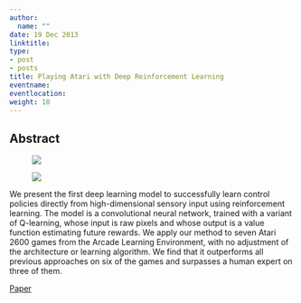 ```yaml
---
author:
  name: ""
date: 19 Dec 2013
linktitle:
type:
- post
- posts
title: Playing Atari with Deep Reinforcement Learning
eventname:
eventlocation:  
weight: 10
---
```


## Abstract
<figure>
  <img src="/images/Atari-2013-1.png" />
</figure>
<figure>
  <img src="/images/Atari-2013-2.png" />
</figure>

We present the first deep learning model to successfully learn control policies directly from high-dimensional sensory input using reinforcement learning. The model is a convolutional neural network, trained with a variant of Q-learning, whose input is raw pixels and whose output is a value function estimating future rewards. We apply our method to seven Atari 2600 games from the Arcade Learning Environment, with no adjustment of the architecture or learning algorithm. We find that it outperforms all previous approaches on six of the games and surpasses a human expert on three of them.

[Paper](https://www.cs.toronto.edu/~vmnih/docs/dqn.pdf)
